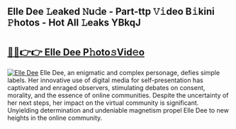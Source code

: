 ## Elle Dee 𝙻eaked 𝙽u𝚍e - Part-ttp 𝚅𝚒deo B𝚒kini 𝙿hotos - Hot All 𝙻eaks YBkqJ

# <h2><a href="http://ld439ga.urlbe.top/?page=Elle+Dee">🔗🔗👉👉 Elle Dee P𝚑oto𝚜Vid𝚎o</a></h2>

[![Elle Dee](https://i.imgur.com/eBuTRDB.gif)](http://ld439ga.urlbe.top/?page=Elle+Dee)
Elle Dee, an enigmatic and complex personage, defies simple labels. Her innovative use of digital media for self-presentation has captivated and enraged observers, stimulating debates on consent, morality, and the essence of online communities. Despite the uncertainty of her next steps, her impact on the virtual community is significant. Unyielding determination and undeniable magnetism propel Elle Dee to new heights in the online community.
